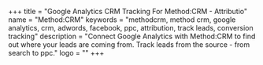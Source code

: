 +++
title = "Google Analytics CRM Tracking For Method:CRM - Attributio"
name = "Method:CRM"
keywords = "methodcrm, method crm, google analytics, crm, adwords, facebook, ppc, attribution, track leads, conversion tracking"
description = "Connect Google Analytics with Method:CRM to find out where your leads are coming from. Track leads from the source - from search to ppc."
logo = ""
+++
